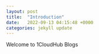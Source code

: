 ```yaml
---
layout: post
title:  "Introduction"
date:   2022-09-13 04:15:48 +0000
categories: jekyll update
---
```


Welcome to 1CloudHub Blogs
